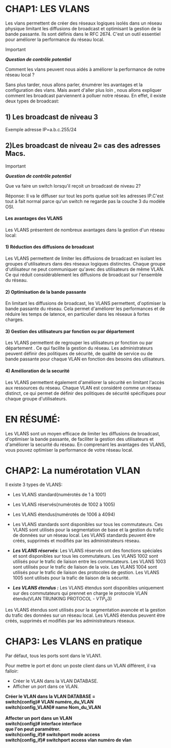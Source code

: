 #                     CHAP1:   LES VLANS

Les vlans permettent de créer des réseaux logiques isolés dans un réseau physique limitant les diffusions de broadcast et optimisant la gestion de la bande passante.
Ils sont définis dans le RFC 2674. C'est un outil essentiel pour améliorer la performance du réseau local.
>[!IMPORTANT]
>***Question de contrôle potentiel***
>
>Comment les vlans peuvent nous aidés à améliorer la
>performance de notre réseau local ?

Sans plus tarder, nous allons parler, énumérer les avantages et la configuration des vlans.
Mais avant d'aller plus loin , nous allons expliquer comment les broadcast parviennent à polluer notre réseau.
En effet, il existe deux types de broadcast:

## 1) Les broadcast de niveau 3
Exemple adresse IP=a.b.c.255/24
## 2)Les broadcast de niveau 2= cas des adresses Macs.


>[!IMPORTANT]
>***Question de contrôle potentiel***
>
>Que va faire un switch lorsqu'il reçoit un broadcast de niveau
>2?

Réponse: Il va le diffuser sur tout les ports quelue soit les adresses IP.C'est tout à fait normal parce qu'un switch ne regarde pas la couche 3 du modèle OSI.

#### Les avantages des VLANS 

Les VLANS présentent de nombreux avantages dans la gestion d'un réseau local:

#### 1) Réduction des diffusions de broadcast
Les VLANS permettent de limiter les diffusions de broadcast en isolant les groupes d'utilisateurs dans des réseaux 
logiques distinctes. Chaque groupe d'utilisateur ne peut communiquer qu'avec des utilisateurs de même VLAN. 
Ce qui réduit considérablement les diffusions de broadcast sur l'ensemble du réseau. 

#### 2) Optimisation de la bande passante 
En limitant les diffusions de broadcast, les VLANS permettent, d'optimiser la bande passante du réseau. 
Cela permet d'améliorer les performances et de réduire les temps de latence, en particulier dans les réseaux à fortes charges.

#### 3) Gestion des utilisateurs par fonction ou par département
Les VLANS permettent de regrouper les utilisateurs pr fonction ou par département . 
Ce qui facilite la gestion du réseau. Les administrateurs peuvent définir des politiques de sécurité, de qualité de service 
ou de bande passante pour chaque VLAN en fonction des besoins des utlisateurs.

#### 4) Amélioration de la securité 
Les VLANS permettent également d'améliorer la sécurité en limitant l'accès aux ressources du réseau.
Chaque VLAN est considéré comme un réseau distinct, ce qui permet de définir des politiques de sécurité spécifiques 
pour chaque groupe d'utilisateurs.

# EN RÉSUMÉ:

Les VLANS sont un moyen efficace de limiter les diffusions de broadcast, d'optimiser la bande passante, de faciliter 
la gestion des utilisateurs et d'améliorer la securité du réseau.
En comprenant les avantages des VLANS, vous pouvez optimiser la performance de votre réseau local.


# CHAP2: La numérotation VLAN

Il existe 3 types de VLANS:
- Les VLANS standard(numérotés de 1 à 1001)
- Les VLANS réservés(numérotés de 1002 à 1005)
- Les VLANS étendus(numérotés de 1006 à 4094)

- Les VLANS standards sont disponibles sur tous les commutateurs. Ces VLANS  sont utilisés pour la segmentation de base et la gestion du trafic de données sur un réseau local.
  Les VLANS standards peuvent être créés, supprimés et modifiés par les administrateurs réseau.

- ***Les VLANS réservés***:
  Les VLANS réservés ont des fonctions spéciales et sont disponibles sur tous les commutateurs.
  Les VLANS 1002 sont utilisés pour le trafic de liaison entre les commutateurs.
  Les VLANS 1003 sont utilisés pour le trafic de liaison de la voix.
  Les VLANS 1004 sont utilisés pour le trafic de liaison des protocoles de gestion.
  Les VLANS 1005 sont utilisés pour la trafic de liaison de la sécurité.
- ***Les VLANS étendus :***
  Les VLANS étendus sont disponibles uniquement sur des commutateurs qui prennet en charge le protocole VLAN étendu(VLAN TRUNKING PROTOCOL - $VTP_V3$)
  
Les VLANS étendus sont utilisés pour la segmentation avancée et la gestion du trafic des données sur un réseau local.
Les VLANS étendus peuvent être créés, supprimés et modifiés par les administrateurs réseaux.

# CHAP3: Les VLANS en pratique

Par défaut, tous les ports sont dans le VLAN1.

Pour mettre le port et donc un poste client dans un VLAN différent, il va falloir:
- Créer le VLAN dans la VLAN DATABASE.
- Afficher un port dans ce VLAN.


<strong>Créer le VLAN dans la VLAN DATABASE = <br>
switch(config)# VLAN numéro_du_VLAN <br>
switch(config_VLAN)# name Nom_du_VLAN <br>
 <br>
Affecter un port dans un VLAN  <br>
switch(config)# interface interface <br>
que l'on peut paramétrer. <br>
switch(config_if)# switchport mode access <br>
switch(config_if)# switchport access vlan numéro de vlan
</strong>



